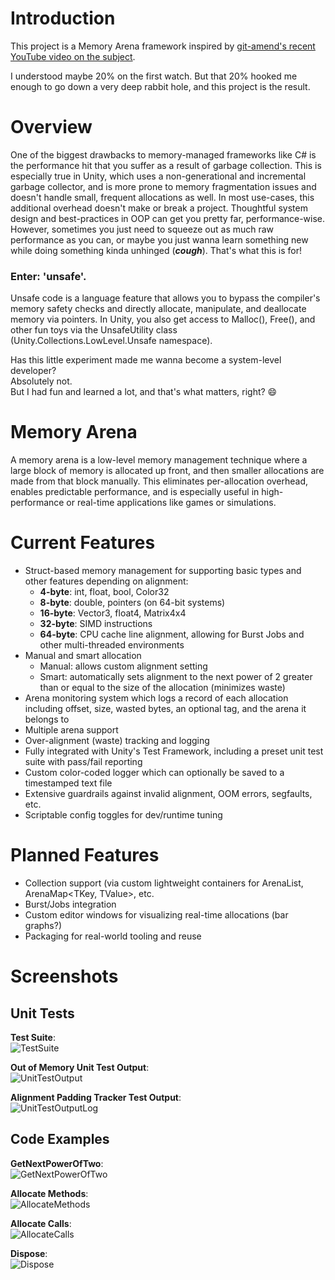 # Introduction

This project is a Memory Arena framework inspired by [git-amend's recent YouTube video on the subject](https://www.youtube.com/watch?v=qIJxPAJ3R-I). 

I understood maybe 20% on the first watch. But that 20% hooked me enough to go down a very deep rabbit hole, and this project is the result.

# Overview
One of the biggest drawbacks to memory-managed frameworks like C# is the performance hit that you suffer as a result of garbage collection. This is especially true in Unity, which uses a non-generational and incremental garbage collector, and is more prone to memory fragmentation issues and doesn't handle small, frequent allocations as well. In most use-cases, this additional overhead doesn't make or break a project. Thoughtful system design and best-practices in OOP can get you pretty far, performance-wise. However, sometimes you just need to squeeze out as much raw performance as you can, or maybe you just wanna learn something new while doing something kinda unhinged (***cough***). That's what this is for!

### Enter: 'unsafe'.

Unsafe code is a language feature that allows you to bypass the compiler's memory safety checks and directly allocate, manipulate, and deallocate memory via pointers. In Unity, you also get access to Malloc(), Free(), and other fun toys via the UnsafeUtility class (Unity.Collections.LowLevel.Unsafe namespace). 

Has this little experiment made me wanna become a system-level developer?\
Absolutely not.\
But I had fun and learned a lot, and that's what matters, right? 😄

# Memory Arena

A memory arena is a low-level memory management technique where a large block of memory is allocated up front, and then smaller allocations are made from that block manually. This eliminates per-allocation overhead, enables predictable performance, and is especially useful in high-performance or real-time applications like games or simulations.

# Current Features

- Struct-based memory management for supporting basic types and other features depending on alignment:
  - **4-byte**: int, float, bool, Color32
  - **8-byte**: double, pointers (on 64-bit systems)
  - **16-byte**: Vector3, float4, Matrix4x4
  - **32-byte**: SIMD instructions
  - **64-byte**: CPU cache line alignment, allowing for Burst Jobs and other multi-threaded environments
- Manual and smart allocation
  - Manual: allows custom alignment setting
  - Smart: automatically sets alignment to the next power of 2 greater than or equal to the size of the allocation (minimizes waste)
- Arena monitoring system which logs a record of each allocation including offset, size, wasted bytes, an optional tag, and the arena it belongs to
- Multiple arena support
- Over-alignment (waste) tracking and logging
- Fully integrated with Unity's Test Framework, including a preset unit test suite with pass/fail reporting
- Custom color-coded logger which can optionally be saved to a timestamped text file
- Extensive guardrails against invalid alignment, OOM errors, segfaults, etc.
- Scriptable config toggles for dev/runtime tuning

# Planned Features

- Collection support (via custom lightweight containers for ArenaList<T>, ArenaMap<TKey, TValue>, etc.
- Burst/Jobs integration
- Custom editor windows for visualizing real-time allocations (bar graphs?)
- Packaging for real-world tooling and reuse

# Screenshots

## Unit Tests

**Test Suite**:\
![TestSuite](https://github.com/user-attachments/assets/c5c93156-ab39-4a19-91b7-dc2385d51199)

**Out of Memory Unit Test Output**:\
![UnitTestOutput](https://github.com/user-attachments/assets/c00b597a-73bb-40ab-8c71-5b9ca71c0d5d)

**Alignment Padding Tracker Test Output**:\
![UnitTestOutputLog](https://github.com/user-attachments/assets/af972bb8-3869-436b-868a-8ae1f716984f)

## Code Examples

**GetNextPowerOfTwo**:\
![GetNextPowerOfTwo](https://github.com/user-attachments/assets/63800a36-4ae6-4c99-823d-3b6357791b59)

**Allocate Methods**:\
![AllocateMethods](https://github.com/user-attachments/assets/b470a200-2d09-448d-9fea-55e30c4f6d22)

**Allocate Calls**:\
![AllocateCalls](https://github.com/user-attachments/assets/031cd8b9-7026-4f13-b202-24233f70ee0e)

**Dispose**:\
![Dispose](https://github.com/user-attachments/assets/93ad0aa7-b16e-428f-b8b0-0255e754e9fa)

